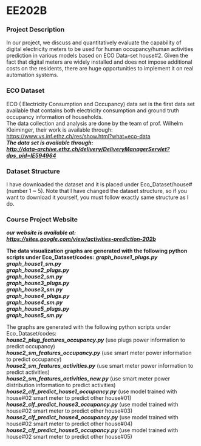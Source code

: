 # EE202B

### Project Description
In our project, we discuss and quantitatively evaluate the capability of digital electricity meters to be used for human occupancy/human activities prediction in various models based on ECO Data-set house#2. Given the fact that digital meters are widely installed and does not impose additional costs on the residents, there are huge opportunities to implement it on real automation systems.

### ECO Dataset
ECO ( Electricity Consumption and Occupancy) data set is the first data set available that contains both electricity consumption and ground truth occupancy information of households.   
The data collection and analysis are done by the team of prof. Wilhelm Kleiminger, their work is available through:   
https://www.vs.inf.ethz.ch/res/show.html?what=eco-data   
***The data set is available through:***   
***http://data-archive.ethz.ch/delivery/DeliveryManagerServlet?dps_pid=IE594964***  

### Dataset Structure
I have downloaded the dataset and it is placed under Eco_Dataset/house#(number 1 ~ 5). Note that I have changed the dataset structure, so if you want to download it yourself, you must follow exactly same structure as I do.   

### Course Project Website
***our website is available at:   
https://sites.google.com/view/activities-prediction-202b***   

**The data visualization graphs are generated with the following python scripts under Eco_Dataset/codes:**
***graph_house1_plugs.py   
graph_house1_sm.py   
graph_house2_plugs.py   
graph_house2_sm.py   
graph_house3_plugs.py   
graph_house3_sm.py   
graph_house4_plugs.py   
graph_house4_sm.py   
graph_house5_plugs.py   
graph_house5_sm.py***

The graphs are generated with the following python scripts under Eco_Dataset/codes:   
***house2_plug_features_occupancy.py*** (use plugs power information to predict occupancy)   
***house2_sm_features_occupancy.py*** (use smart meter power information to predict occupancy)   
***house2_sm_features_activities.py*** (use smart meter power information to predict activities)   
***house2_sm_features_activities_new.py*** (use smart meter power distribution information to predict activities)   
***house2_clf_predict_house1_occupancy.py*** (use model trained with house#02 smart meter to predict other house#01)   
***house2_clf_predict_house3_occupancy.py*** (use model trained with house#02 smart meter to predict other house#03)   
***house2_clf_predict_house4_occupancy.py*** (use model trained with house#02 smart meter to predict other house#04)   
***house2_clf_predict_house5_occupancy.py*** (use model trained with house#02 smart meter to predict other house#05)   

